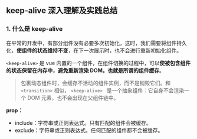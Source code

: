 ## keep-alive 深入理解及实践总结

### 1. 什么是 keep-alive

在平常的开发中，有部分组件没有必要多次初始化，这时，我们需要将组件持久化，**使组件的状态维持不变**，在下一次展示时，也不会进行重新初始化组件。

`<keep-alive>` 是 vue 内置的一个组件，在组件切换的过程中，可以**使被包含组件的状态保留在内存中，避免重新渲染 DOM。**也就是所谓的**组件缓存**。

> <keep-alive> 包裹动态组件时，会缓存不活动的组件实例，而不是销毁它们。和 `<transition>` 相似， `<keep-alive> ` 是一个抽象组件：它自身不会渲染一个 DOM 元素，也不会出现在父组件链中。

**prop：**

- include：字符串或正则表达式。只有匹配的组件会被缓存。
- exclude：字符串或正则表达式。任何匹配的组件都不会被缓存。
